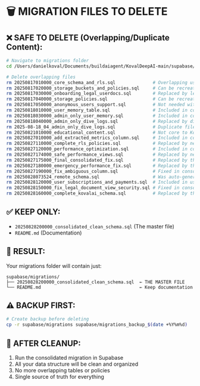 # 🗑️ MIGRATION FILES TO DELETE

## ❌ **SAFE TO DELETE** (Overlapping/Duplicate Content):

```bash
# Navigate to migrations folder
cd /Users/danielkoval/Documents/buildaiagent/KovalDeepAI-main/supabase/migrations

# Delete overlapping files
rm 20250817010000_core_schema_and_rls.sql              # Overlapping user tables
rm 20250817020000_storage_buckets_and_policies.sql     # Can be recreated in Supabase UI
rm 20250817030000_onboarding_legal_userdocs.sql        # Replaced by legal_documents
rm 20250817040000_storage_policies.sql                 # Can be recreated in Supabase UI
rm 20250817050000_anonymous_users_support.sql          # Not needed with new auth
rm 20250818010000_user_memory_table.sql                # Included in consolidated
rm 20250818030000_admin_only_user_memory.sql           # Included in consolidated
rm 20250818040000_admin_only_dive_logs.sql             # Replaced by dive_logs
rm 2025-08-18_04_admin_only_dive_logs.sql              # Duplicate filename format
rm 20250821010000_educational_content.sql              # Not core to KovalAI functionality
rm 20250827010000_add_extracted_metrics_column.sql     # Included in consolidated
rm 20250827110000_complete_rls_policies.sql            # Replaced by new RLS
rm 20250827120000_performance_optimization.sql         # Included in consolidated
rm 20250827174000_safe_performance_views.sql           # Replaced by new views
rm 20250827175000_final_consolidated_fix.sql           # Replaced by this migration
rm 20250827180000_emergency_performance_fix.sql        # Replaced by this migration
rm 20250827190000_fix_ambiguous_column.sql             # Fixed in consolidated
rm 20250828073524_remote_schema.sql                    # Was auto-generated, replaced
rm 20250828120000_user_subscriptions_and_payments.sql  # Included in user_profiles
rm 20250828150000_fix_legal_document_view_security.sql # Fixed in consolidated
rm 20250828160000_complete_kovalai_schema.sql          # Replaced by this version
```

## ✅ **KEEP ONLY**:

- `20250828200000_consolidated_clean_schema.sql` (The master file)
- `README.md` (Documentation)

## 🎯 **RESULT**:

Your migrations folder will contain just:

```
supabase/migrations/
├── 20250828200000_consolidated_clean_schema.sql  ← THE MASTER FILE
└── README.md                                     ← Keep documentation
```

## ⚠️ **BACKUP FIRST**:

```bash
# Create backup before deleting
cp -r supabase/migrations supabase/migrations_backup_$(date +%Y%m%d)
```

## 🚀 **AFTER CLEANUP**:

1. Run the consolidated migration in Supabase
2. All your data structure will be clean and organized
3. No more overlapping tables or policies
4. Single source of truth for everything
